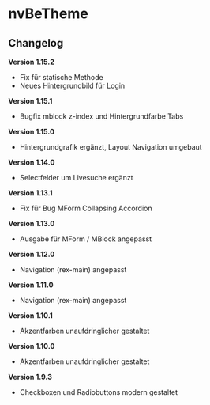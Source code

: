 ﻿nvBeTheme
=========

Changelog
---------
<b>Version 1.15.2</b>
- Fix für statische Methode
- Neues Hintergrundbild für Login

<b>Version 1.15.1</b>
- Bugfix mblock z-index und Hintergrundfarbe Tabs

<b>Version 1.15.0</b>
- Hintergrundgrafik ergänzt, Layout Navigation umgebaut

<b>Version 1.14.0</b>
- Selectfelder um Livesuche ergänzt

<b>Version 1.13.1</b>
- Fix für Bug MForm Collapsing Accordion

<b>Version 1.13.0</b>
- Ausgabe für MForm / MBlock angepasst

<b>Version 1.12.0</b>
- Navigation (rex-main) angepasst

<b>Version 1.11.0</b>
- Navigation (rex-main) angepasst

<b>Version 1.10.1</b>
- Akzentfarben unaufdringlicher gestaltet

<b>Version 1.10.0</b>
- Akzentfarben unaufdringlicher gestaltet

<b>Version 1.9.3</b>
- Checkboxen und Radiobuttons modern gestaltet